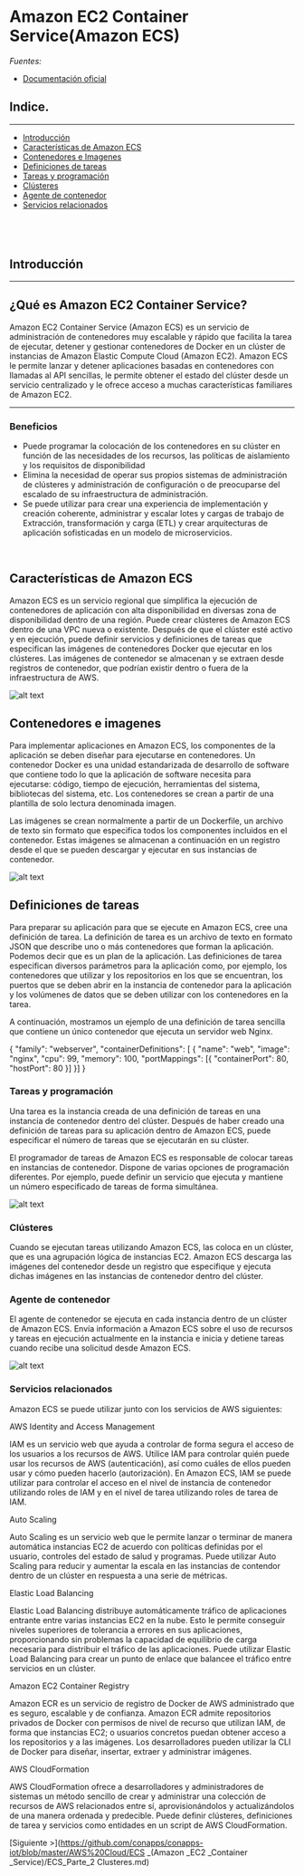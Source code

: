 Amazon EC2 Container Service(Amazon ECS)
===

*Fuentes:*
- [Documentación oficial](http://docs.aws.amazon.com/es_es/AmazonECS/latest/developerguide/Welcome.html)




## Indice.
---
- [Introducción](#introducción)
- [Características de Amazon ECS](#características-de-amazon-ecs)
- [Contenedores e Imagenes](#contenedores-e-imagenes)
- [Definiciones de tareas](#definiciones-de-tareas)
- [Tareas y programación](#tareas-y-programación)
- [Clústeres](#clústeres)
- [Agente de contenedor](#agente-de-contenedor)
- [Servicios relacionados](#servicios-relacionados)


&nbsp;
---
## Introducción ##
---
¿Qué es Amazon EC2 Container Service?   
---
Amazon EC2 Container Service (Amazon ECS) es un servicio de administración de contenedores muy escalable y rápido que facilita la tarea de ejecutar, detener y gestionar contenedores de Docker en un clúster de instancias de Amazon Elastic Compute Cloud (Amazon EC2).
Amazon ECS le permite lanzar y detener aplicaciones basadas en contenedores con llamadas al API sencillas, le permite obtener el estado del clúster desde un servicio centralizado y le ofrece acceso a muchas características familiares de Amazon EC2.
***************

### Beneficios
* Puede programar la colocación de los contenedores en su clúster en función de las necesidades de los recursos, las políticas de aislamiento y los requisitos de disponibilidad
* Elimina la necesidad de operar sus propios sistemas de administración de clústeres y administración de configuración o de preocuparse del escalado de su infraestructura de administración.
* Se puede utilizar para crear una experiencia de implementación y creación coherente, administrar y escalar lotes y cargas de trabajo de Extracción, transformación y carga (ETL) y crear arquitecturas de aplicación sofisticadas en un modelo de microservicios.


&nbsp;
## Características de Amazon ECS

Amazon ECS es un servicio regional que simplifica la ejecución de contenedores de aplicación con alta disponibilidad en diversas zona de disponibilidad dentro de una región. Puede crear clústeres de Amazon ECS dentro de una VPC nueva o existente.
Después de que el clúster esté activo y en ejecución, puede definir servicios y definiciones de tareas que especifican las imágenes de contenedores Docker que ejecutar en los clústeres. Las imágenes de contenedor se almacenan y se extraen desde registros de contenedor, que podrían existir dentro o fuera de la infraestructura de AWS.


![alt text](./images/overview.png)


## Contenedores e imagenes

Para implementar aplicaciones en Amazon ECS, los componentes de la aplicación se deben diseñar para ejecutarse en contenedores. Un contenedor Docker es una unidad estandarizada de desarrollo de software que contiene todo lo que la aplicación de software necesita para ejecutarse: código, tiempo de ejecución, herramientas del sistema, bibliotecas del sistema, etc. Los contenedores se crean a partir de una plantilla de solo lectura denominada imagen.

Las imágenes se crean normalmente a partir de un Dockerfile, un archivo de texto sin formato que especifica todos los componentes incluidos en el contenedor. Estas imágenes se almacenan a continuación en un registro desde el que se pueden descargar y ejecutar en sus instancias de contenedor. 


![alt text](./images/overview-containers.png)


## Definiciones de tareas

Para preparar su aplicación para que se ejecute en Amazon ECS, cree una definición de tarea. La definición de tarea es un archivo de texto en formato JSON que describe uno o más contenedores que forman la aplicación. Podemos decir que es un plan de la aplicación. Las definiciones de tarea especifican diversos parámetros para la aplicación como, por ejemplo, los contenedores que utilizar y los repositorios en los que se encuentran, los puertos que se deben abrir en la instancia de contenedor para la aplicación y los volúmenes de datos que se deben utilizar con los contenedores en la tarea.

A continuación, mostramos un ejemplo de una definición de tarea sencilla que contiene un único contenedor que ejecuta un servidor web Nginx. 

{
      "family": "webserver",
      "containerDefinitions": [
      {
              "name": "web",
              "image": "nginx",
              "cpu": 99,
              "memory": 100,
              "portMappings": [{
                      "containerPort": 80,
                      "hostPort": 80
              }]
      }]
}



### Tareas y programación


Una tarea es la instancia creada de una definición de tareas en una instancia de contenedor dentro del clúster. Después de haber creado una definición de tareas para su aplicación dentro de Amazon ECS, puede especificar el número de tareas que se ejecutarán en su clúster.

El programador de tareas de Amazon ECS es responsable de colocar tareas en instancias de contenedor. Dispone de varias opciones de programación diferentes. Por ejemplo, puede definir un servicio que ejecuta y mantiene un número especificado de tareas de forma simultánea.


![alt text](./images/overview-service.png)

### Clústeres

Cuando se ejecutan tareas utilizando Amazon ECS, las coloca en un clúster, que es una agrupación lógica de instancias EC2. Amazon ECS descarga las imágenes del contenedor desde un registro que especifique y ejecuta dichas imágenes en las instancias de contenedor dentro del clúster.

### Agente de contenedor

El agente de contenedor se ejecuta en cada instancia dentro de un clúster de Amazon ECS. Envía información a Amazon ECS sobre el uso de recursos y tareas en ejecución actualmente en la instancia e inicia y detiene tareas cuando recibe una solicitud desde Amazon ECS.

![alt text](./images/overview-clusteragent.png)


### Servicios relacionados

Amazon ECS se puede utilizar junto con los servicios de AWS siguientes:

  AWS Identity and Access Management
  
IAM es un servicio web que ayuda a controlar de forma segura el acceso de los usuarios a los recursos de AWS. Utilice IAM para controlar quién puede usar los recursos de AWS (autenticación), así como cuáles de ellos pueden usar y cómo pueden hacerlo (autorización). En Amazon ECS, IAM se puede utilizar para controlar el acceso en el nivel de instancia de contenedor utilizando roles de IAM y en el nivel de tarea utilizando roles de tarea de IAM.
  
  Auto Scaling
  
Auto Scaling es un servicio web que le permite lanzar o terminar de manera automática instancias EC2 de acuerdo con políticas definidas por el usuario, controles del estado de salud y programas. Puede utilizar Auto Scaling para reducir y aumentar la escala en las instancias de contendor dentro de un clúster en respuesta a una serie de métricas.

  Elastic Load Balancing
  
Elastic Load Balancing distribuye automáticamente tráfico de aplicaciones entrante entre varias instancias EC2 en la nube. Esto le permite conseguir niveles superiores de tolerancia a errores en sus aplicaciones, proporcionando sin problemas la capacidad de equilibrio de carga necesaria para distribuir el tráfico de las aplicaciones. Puede utilizar Elastic Load Balancing para crear un punto de enlace que balancee el tráfico entre servicios en un clúster.

  Amazon EC2 Container Registry

Amazon ECR es un servicio de registro de Docker de AWS administrado que es seguro, escalable y de confianza. Amazon ECR admite repositorios privados de Docker con permisos de nivel de recurso que utilizan IAM, de forma que instancias EC2; o usuarios concretos puedan obtener acceso a los repositorios y a las imágenes. Los desarrolladores pueden utilizar la CLI de Docker para diseñar, insertar, extraer y administrar imágenes. 


  AWS CloudFormation
  
AWS CloudFormation ofrece a desarrolladores y administradores de sistemas un método sencillo de crear y administrar una colección de recursos de AWS relacionados entre sí, aprovisionándolos y actualizándolos de una manera ordenada y predecible. Puede definir clústeres, definiciones de tarea y servicios como entidades en un script de AWS CloudFormation. 

[Siguiente >](https://github.com/conapps/conapps-iot/blob/master/AWS%20Cloud/ECS _(Amazon _EC2 _Container _Service)/ECS_Parte_2 Clusteres.md)
